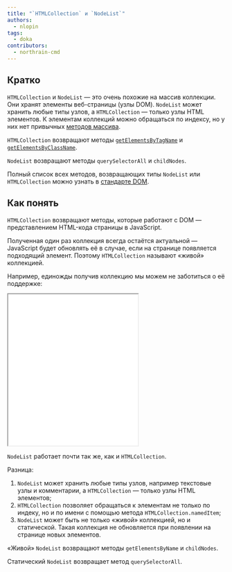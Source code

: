 ```yaml
---
title: "`HTMLCollection` и `NodeList`"
authors:
  - nlopin
tags:
  - doka
contributors:
  - northrain-cmd
---
```


## Кратко

`HTMLCollection` и `NodeList` — это очень похожие на массив коллекции. Они хранят элементы веб-страницы (узлы DOM). `NodeList` может хранить любые типы узлов, а `HTMLCollection` — только узлы HTML элементов. К элементам коллекций можно обращаться по индексу, но у них нет привычных [методов массива](/js/arrays/).

`HTMLCollection` возвращают методы [`getElementsByTagName`](/js/getelementsbytagname/) и [`getElementsByClassName`](/js/getelementsbyclassname/).

`NodeList` возвращают методы `querySelectorAll` и `childNodes`.

Полный список всех методов, возвращающих типы `NodeList` или `HTMLCollection` можно узнать в [стандарте DOM](https://dom.spec.whatwg.org/#document).

## Как понять

`HTMLCollection` возвращают методы, которые работают с DOM — представлением HTML-кода страницы в JavaScript.

Полученная один раз коллекция всегда остаётся актуальной — JavaScript будет обновлять её в случае, если на странице появляется подходящий элемент. Поэтому `HTMLCollection` называют «живой» коллекцией.

Например, единожды получив коллекцию мы можем не заботиться о её поддержке:

<iframe title="Название — HTMLCollection и NodeList — Дока" src="demos/Lopinopulos-xNOBow/" height="350"></iframe>

`NodeList` работает почти так же, как и `HTMLCollection`.

Разница:

1. `NodeList` может хранить любые типы узлов, например текстовые узлы и комментарии, а `HTMLCollection` — только узлы HTML элементов;
1. `HTMLCollection` позволяет обращаться к элементам не только по индеку, но и по имени с помощью метода `HTMLCollection.namedItem`;
1. `NodeList` может быть не только «живой» коллекцией, но и статической. Такая коллекция не обновляется при появлении на странице новых элементов.

«Живой» `NodeList` возвращают методы `getElementsByName` и `childNodes`.

Статический `NodeList`  возвращает метод `querySelectorAll`.
